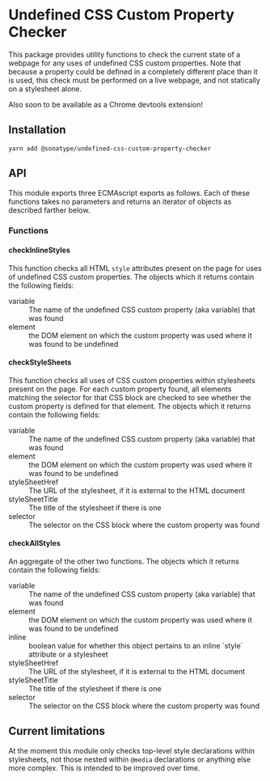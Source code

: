 # Undefined CSS Custom Property Checker

This package provides utility functions to check the current state of a webpage for any uses of undefined
CSS custom properties. Note that because a property could be defined in a completely different place than it is used,
this check must be performed on a live webpage, and not statically on a stylesheet alone.

Also soon to be available as a Chrome devtools extension!

## Installation
```
yarn add @sonatype/undefined-css-custom-property-checker
```

## API
This module exports three ECMAscript exports as follows. Each of these functions takes no parameters and returns
an iterator of objects as described farther below.

### Functions

#### checkInlineStyles
This function checks all HTML `style` attributes present on the page for uses of undefined CSS custom properties. The
objects which it returns contain the following fields:

<dl>
  <dt>variable</dt>
  <dd>The name of the undefined CSS custom property (aka variable) that was found</dd>
  <dt>element</dt>
  <dd>the DOM element on which the custom property was used where it was found to be undefined</dd>
</dl>

#### checkStyleSheets
This function checks all uses of CSS custom properties within stylesheets present on the page. For each custom property
found, all elements matching the selector for that CSS block are checked to see whether the custom property is defined
for that element. The objects which it returns contain the following fields:

<dl>
  <dt>variable</dt>
  <dd>The name of the undefined CSS custom property (aka variable) that was found</dd>
  <dt>element</dt>
  <dd>the DOM element on which the custom property was used where it was found to be undefined</dd>
  <dt>styleSheetHref</dt>
  <dd>The URL of the stylesheet, if it is external to the HTML document</dd>
  <dt>styleSheetTitle</dt>
  <dd>The title of the stylesheet if there is one</dd>
  <dt>selector</dt>
  <dd>The selector on the CSS block where the custom property was found</dd>
</dl>

#### checkAllStyles
An aggregate of the other two functions. The objects which it returns contain the following fields:

<dl>
  <dt>variable</dt>
  <dd>The name of the undefined CSS custom property (aka variable) that was found</dd>
  <dt>element</dt>
  <dd>the DOM element on which the custom property was used where it was found to be undefined</dd>
  <dt>inline</dt>
  <dd>boolean value for whether this object pertains to an inline `style` attribute or a stylesheet</dd>
  <dt>styleSheetHref</dt>
  <dd>The URL of the stylesheet, if it is external to the HTML document</dd>
  <dt>styleSheetTitle</dt>
  <dd>The title of the stylesheet if there is one</dd>
  <dt>selector</dt>
  <dd>The selector on the CSS block where the custom property was found</dd>
</dl>

## Current limitations
At the moment this module only checks top-level style declarations within stylesheets, not those nested within
`@media` declarations or anything else more complex. This is intended to be improved over time.
